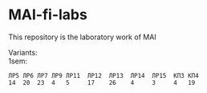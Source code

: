 # MAI-fi-labs
This repository is the laboratory work of MAI

Variants:\
1sem:
```
ЛР5 ЛР6 ЛР7 ЛР9 ЛР11  ЛР12  ЛР13  ЛР14  ЛР15  КП3 КП4
14  20  23  4   5     17    26    4     3     4	  19
```
